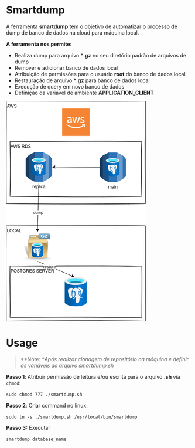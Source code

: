 # Smartdump

A ferramenta **smartdump** tem o objetivo de automatizar o processo de dump de banco de dados na cloud  para máquina local.

**A ferramenta nos permite:**
 - Realiza dump para arquivo ***.gz** no seu diretório padrão de arquivos de dump
 - Remover e adicionar banco de dados local 
 - Atribuição de permissões para o usuário **root** do banco de dados local
 - Restauração de arquivo ***.gz** para banco de dados local
 - Execução de query em novo banco de dados
 - Definição da variável de ambiente **APPLICATION_CLIENT**

![alt text](https://github.com/imcaiofabio/smartdump//blob/main/diagram.png?raw=true)

# Usage
> **Note: **Após realizar clonagem de repositório na máquina e definir as variáveis do arquivo smartdump.sh*

**Passo 1**: Atribuir permissão de leitura e/ou escrita para o arquivo **.sh** via `chmod`:

    sudo chmod 777 ./smartdump.sh

**Passo 2**: Criar command no linux:
 
    sudo ln -s ./smartdump.sh /usr/local/bin/smartdump

**Passo 3:** Executar

    smartdump database_name

